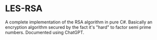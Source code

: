 # LES-RSA
A complete implementation of the RSA algorithm in pure C#.
Basically an encryption algorithm secured by the fact it's "hard" to factor semi prime numbers.
Documented using ChatGPT.

